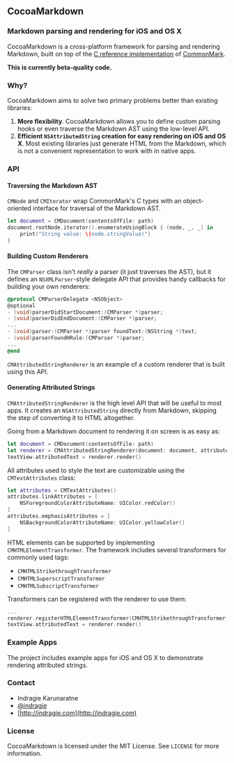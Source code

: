 ## CocoaMarkdown
### Markdown parsing and rendering for iOS and OS X

CocoaMarkdown is a cross-platform framework for parsing and rendering Markdown, built on top of the [C reference implementation](https://github.com/jgm/CommonMark) of [CommonMark](http://commonmark.org).

**This is currently beta-quality code.**

### Why?

CocoaMarkdown aims to solve two primary problems better than existing libraries:

1. **More flexibility**. CocoaMarkdown allows you to define custom parsing hooks or even traverse the Markdown AST using the low-level API.
2. **Efficient `NSAttributedString` creation for easy rendering on iOS and OS X**. Most existing libraries just generate HTML from the Markdown, which is not a convenient representation to work with in native apps.

### API

#### Traversing the Markdown AST

`CMNode` and `CMIterator` wrap CommonMark's C types with an object-oriented interface for traversal of the Markdown AST.

```swift
let document = CMDocument(contentsOfFile: path)
document.rootNode.iterator().enumerateUsingBlock { (node, _, _) in
    print("String value: \(node.stringValue)")
}
```

#### Building Custom Renderers

The `CMParser` class isn't _really_ a parser (it just traverses the AST), but it defines an `NSXMLParser`-style delegate API that provides handy callbacks for building your own renderers:

```objective-c
@protocol CMParserDelegate <NSObject>
@optional
- (void)parserDidStartDocument:(CMParser *)parser;
- (void)parserDidEndDocument:(CMParser *)parser;
...
- (void)parser:(CMParser *)parser foundText:(NSString *)text;
- (void)parserFoundHRule:(CMParser *)parser;
...
@end
```

`CMAttributedStringRenderer` is an example of a custom renderer that is built using this API.

#### Generating Attributed Strings

`CMAttributedStringRenderer` is the high level API that will be useful to most apps. It creates an `NSAttributedString` directly from Markdown, skipping the step of converting it to HTML altogether.

Going from a Markdown document to rendering it on screen is as easy as:

```swift
let document = CMDocument(contentsOfFile: path)
let renderer = CMAttributedStringRenderer(document: document, attributes: CMTextAttributes())
textView.attributedText = renderer.render()
```

All attributes used to style the text are customizable using the `CMTextAttributes` class:

```swift
let attributes = CMTextAttributes()
attributes.linkAttributes = [
    NSForegroundColorAttributeName: UIColor.redColor()
]
attributes.emphasisAttributes = [
    NSBackgroundColorAttributeName: UIColor.yellowColor()
]
```

HTML elements can be supported by implementing `CMHTMLElementTransformer`. The framework includes several transformers for commonly used tags:

* `CMHTMLStrikethroughTransformer`
* `CMHTMLSuperscriptTransformer`
* `CMHTMLSubscriptTransformer`

Transformers can be registered with the renderer to use them:

```swift
...
renderer.registerHTMLElementTransformer(CMHTMLStrikethroughTransformer())       renderer.registerHTMLElementTransformer(CMHTMLSuperscriptTransformer())
textView.attributedText = renderer.render()
```

### Example Apps

The project includes example apps for iOS and OS X to demonstrate rendering attributed strings.

### Contact

* Indragie Karunaratne
* [@indragie](http://twitter.com/indragie)
* [http://indragie.com](http://indragie.com)

### License

CocoaMarkdown is licensed under the MIT License. See `LICENSE` for more information.
